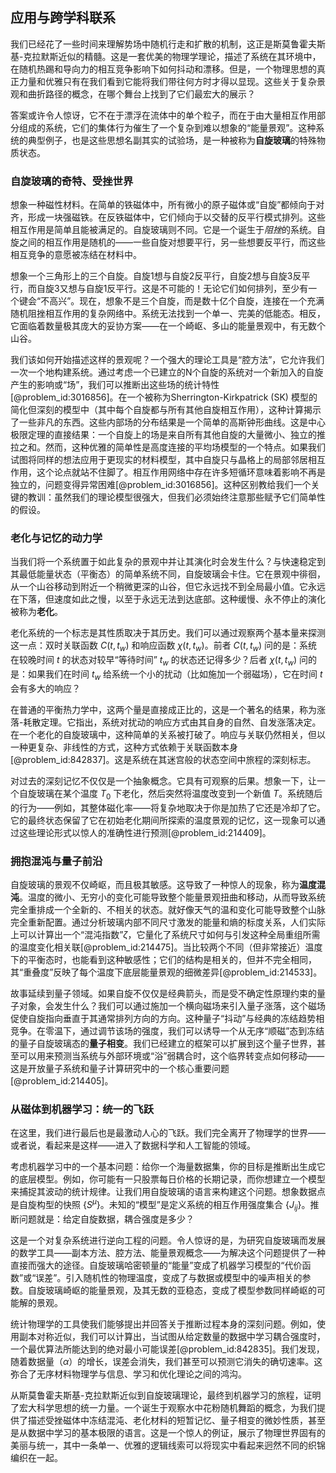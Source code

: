 ## 应用与跨学科联系

我们已经花了一些时间来理解势场中随机行走和扩散的机制，这正是斯莫鲁霍夫斯基-克拉默斯近似的精髓。这是一套优美的物理学理论，描述了系统在其环境中，在随机热踢和导向力的相互竞争影响下如何抖动和漂移。但是，一个物理思想的真正力量和优雅只有在我们看到它能将我们带往何方时才得以显现。这些关于复杂景观和曲折路径的概念，在哪个舞台上找到了它们最宏大的展示？

答案或许令人惊讶，它不在于漂浮在流体中的单个粒子，而在于由大量相互作用部分组成的系统，它们的集体行为催生了一个复杂到难以想象的“能量景观”。这种系统的典型例子，也是这些思想名副其实的试验场，是一种被称为**自旋玻璃**的特殊物质状态。

### 自旋玻璃的奇特、受挫世界

想象一种磁性材料。在简单的铁磁体中，所有微小的原子磁体或“自旋”都倾向于对齐，形成一块强磁铁。在反铁磁体中，它们倾向于以交替的反平行模式排列。这些相互作用是简单且能被满足的。自旋玻璃则不同。它是一个诞生于*阻挫*的系统。自旋之间的相互作用是随机的——一些自旋对想要平行，另一些想要反平行，而这些相互竞争的意愿被冻结在材料中。

想象一个三角形上的三个自旋。自旋1想与自旋2反平行，自旋2想与自旋3反平行，而自旋3又想与自旋1反平行。这是不可能的！无论它们如何排列，至少有一个键会“不高兴”。现在，想象不是三个自旋，而是数十亿个自旋，连接在一个充满随机阻挫相互作用的复杂网络中。系统无法找到一个单一、完美的低能态。相反，它面临着数量极其庞大的妥协方案——在一个崎岖、多山的能量景观中，有无数个山谷。

我们该如何开始描述这样的景观呢？一个强大的理论工具是“腔方法”，它允许我们一次一个地构建系统。通过考虑一个已建立的N个自旋的系统对一个新加入的自旋产生的影响或“场”，我们可以推断出这些场的统计特性[@problem_id:3016856]。在一个被称为Sherrington-Kirkpatrick (SK) 模型的简化但深刻的模型中（其中每个自旋都与所有其他自旋相互作用），这种计算揭示了一些非凡的东西。这些内部场的分布结果是一个简单的高斯钟形曲线。这是中心极限定理的直接结果：一个自旋上的场是来自所有其他自旋的大量微小、独立的推拉之和。然而，这种优雅的简单性是高度连接的平均场模型的一个特点。如果我们试图将同样的想法应用于更现实的材料模型，其中自旋只与晶格上的局部邻居相互作用，这个论点就站不住脚了。相互作用网络中存在许多短循环意味着影响不再是独立的，问题变得异常困难[@problem_id:3016856]。这种区别教给我们一个关键的教训：虽然我们的理论模型很强大，但我们必须始终注意那些赋予它们简单性的假设。

### 老化与记忆的动力学

当我们将一个系统置于如此复杂的景观中并让其演化时会发生什么？与快速稳定到其最低能量状态（平衡态）的简单系统不同，自旋玻璃会卡住。它在景观中徘徊，从一个山谷移动到附近一个稍微更深的山谷，但它永远找不到全局最小值。它永远在下落，但速度如此之慢，以至于永远无法到达底部。这种缓慢、永不停止的演化被称为**老化**。

老化系统的一个标志是其性质取决于其历史。我们可以通过观察两个基本量来探测这一点：双时关联函数 $C(t, t_w)$ 和响应函数 $\chi(t, t_w)$。前者 $C(t, t_w)$ 问的是：系统在较晚时间 $t$ 的状态对较早“等待时间” $t_w$ 的状态还记得多少？后者 $\chi(t, t_w)$ 问的是：如果我们在时间 $t_w$ 给系统一个小的扰动（比如施加一个弱磁场），它在时间 $t$ 会有多大的响应？

在普通的平衡热力学中，这两个量是直接成正比的，这是一个著名的结果，称为涨落-耗散定理。它指出，系统对扰动的响应方式由其自身的自然、自发涨落决定。在一个老化的自旋玻璃中，这种简单的关系被打破了。响应与关联仍然相关，但以一种更复杂、非线性的方式，这种方式依赖于关联函数本身[@problem_id:842837]。这是系统在其迷宫般的状态空间中旅程的深刻标志。

对过去的深刻记忆不仅仅是一个抽象概念。它具有可观察的后果。想象一下，让一个自旋玻璃在某个温度 $T_0$ 下老化，然后突然将温度改变到一个新值 $T$。系统随后的行为——例如，其整体磁化率——将复杂地取决于你是加热了它还是冷却了它。它的最终状态保留了它在初始老化期间所探索的温度景观的记忆，这一现象可以通过这些理论形式以惊人的准确性进行预测[@problem_id:214409]。

### 拥抱混沌与量子前沿

自旋玻璃的景观不仅崎岖，而且极其敏感。这导致了一种惊人的现象，称为**温度混沌**。温度的微小、无穷小的变化可能导致整个能量景观扭曲和移动，从而导致系统完全重排成一个全新的、不相关的状态。就好像天气的温和变化可能导致整个山脉完全重新配置。通过分析玻璃内部不同尺寸激发的能量和熵的标度关系，人们实际上可以计算出一个“混沌指数”$\zeta$，它量化了系统尺寸如何与引发这种全局重组所需的温度变化相关联[@problem_id:214475]。当比较两个不同（但非常接近）温度下的平衡态时，也能看到这种敏感性；它们的结构是相关的，但并不完全相同，其“重叠度”反映了每个温度下底层能量景观的细微差异[@problem_id:214533]。

故事延续到量子领域。如果自旋不仅仅是经典箭头，而是受不确定性原理约束的量子对象，会发生什么？我们可以通过施加一个横向磁场来引入量子涨落，这个磁场促使自旋指向垂直于其通常排列方向的方向。这种量子“抖动”与经典的冻结趋势相竞争。在零温下，通过调节该场的强度，我们可以诱导一个从无序“顺磁”态到冻结的量子自旋玻璃态的**量子相变**。我们已经建立的框架可以扩展到这个量子世界，甚至可以用来预测当系统与外部环境或“浴”弱耦合时，这个临界转变点如何移动——这是开放量子系统和量子计算研究中的一个核心重要问题[@problem_id:214405]。

### 从磁体到机器学习：统一的飞跃

在这里，我们进行最后也是最激动人心的飞跃。我们完全离开了物理学的世界——或者说，看起来是这样——进入了数据科学和人工智能的领域。

考虑机器学习中的一个基本问题：给你一个海量数据集，你的目标是推断出生成它的底层模型。例如，你可能有一只股票每日价格的长期记录，而你想建立一个模型来捕捉其波动的统计规律。让我们用自旋玻璃的语言来构建这个问题。想象数据点是自旋构型的快照 $\{S^\mu\}$。未知的“模型”是定义系统的相互作用强度集合 $\{J_{ij}\}$。推断问题就是：给定自旋数据，耦合强度是多少？

这是一个对复杂系统进行逆向工程的问题。令人惊讶的是，为研究自旋玻璃而发展的数学工具——副本方法、腔方法、能量景观概念——为解决这个问题提供了一种直接而强大的途径。自旋玻璃哈密顿量的“能量”变成了机器学习模型的“代价函数”或“误差”。引入随机性的物理温度，变成了与数据或模型中的噪声相关的参数。自旋玻璃崎岖的能量景观，及其无数的亚稳态，变成了模型参数同样崎岖的可能解的景观。

统计物理学的工具使我们能够提出并回答关于推断过程本身的深刻问题。例如，使用副本对称近似，我们可以计算出，当试图从给定数量的数据中学习耦合强度时，一个最优算法所能达到的绝对最小可能误差[@problem_id:842835]。我们发现，随着数据量（$\alpha$）的增长，误差会消失，我们甚至可以预测它消失的确切速率。这弥合了无序材料物理学与信息、学习和优化理论之间的鸿沟。

从斯莫鲁霍夫斯基-克拉默斯近似到自旋玻璃理论，最终到机器学习的旅程，证明了宏大科学思想的统一力量。一个诞生于观察水中花粉随机舞蹈的概念，为我们提供了描述受挫磁体中冻结混沌、老化材料的短暂记忆、量子相变的微妙性质，甚至是从数据中学习的基本极限的语言。这是一个惊人的例证，展示了物理世界固有的美丽与统一，其中一条单一、优雅的逻辑线索可以将现实中看起来迥然不同的织锦编织在一起。